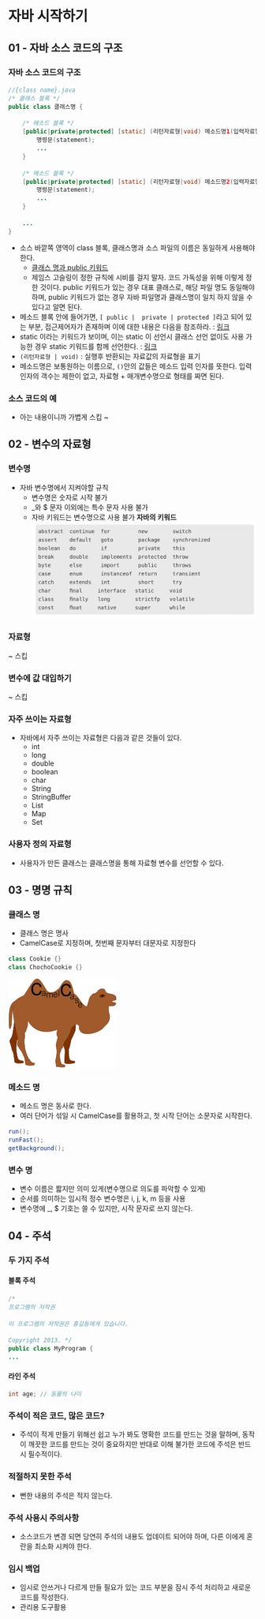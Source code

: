 # 자바 시작하기

## 01 - 자바 소스 코드의 구조 
### 자바 소스 코드의 구조

```java
//{class name}.java
/* 클래스 블록 */
public class 클래스명 {

    /* 메소드 블록 */
    [public|private|protected] [static] (리턴자료형|void) 메소드명1(입력자료형 매개변수, ...) {
        명령문(statement);
        ...
    }

    /* 메소드 블록 */
    [public|private|protected] [static] (리턴자료형|void) 메소드명2(입력자료형 매개변수, ...) {
        명령문(statement);
        ...
    }

    ...
}
```

- 소스 바깥쪽 영역이 class 블록, 클래스명과 소스 파일의 이름은 동일하게 사용해야 한다. 
	- [클래스 명과 public 키워드](https://wikidocs.net/262)
	- 제임스 고슬링이 정한 규칙에 시비를 걸지 말자. 코드 가독성을 위해 이렇게 정한 것이다. public 키워드가 있는 경우 대표 클래스로, 해당 파일 명도 동일해야 하며, public 키워드가 없는 경우 자바 파일명과 클래스명이 일치 하지 않을 수 있다고 알면 된다. 
- 메소드 블록 안에 들어가면, `[ public |  private | protected ]`라고 되어 있는 부분, 접근제어자가 존재하며 이에 대한 내용은 다음을 참조하라. : [링크](https://wikidocs.net/232)
- static 이라는 키워드가 보이며, 이는 static 이 선언시 클래스 선언 없이도 사용 가능한 경우 static 키워드를 함께 선언한다. : [링크](https://wikidocs.net/228)
- `(리턴자료형 | void)` : 실행후 반환되는 자료값의 자료형을 표기
- 메소드명은 보통원하는 이름으로, `()`안의 값들은 메소드 입력 인자를 뜻한다. 입력 인자의 객수는 제한이 없고, 자료형 + 매개변수명으로 형태를 짜면 된다. 
### 소스 코드의 예 
- 아는 내용이니까 가볍게 스킵 ~

## 02 - 변수의 자료형 
### 변수명 
- 자바 변수명에서 지켜야할 규칙 
	- 변수명은 숫자로 시작 불가
	- <span>_</span>와 $ 문자 이외에는 특수 문자 사용 불가
	- 자바 키워드는 변수명으로 사용 불가 
__자바의 키워드__
![](src/스크린샷%202022-11-03%20오후%205.10.07.png)

### 자료형 
~ 스킵

### 변수에 값 대입하기
~ 스킵

### 자주 쓰이는 자료형 
- 자바에서 자주 쓰이는 자료형은 다음과 같은 것들이 있다. 
	- int
	- long
	- double
	- boolean
	- char 
	- String
	- StringBuffer
	- List
	- Map
	- Set

### 사용자 정의 자료형 
- 사용자가 만든 클래스는 클래스명을 통해 자료형 변수를 선언할 수 있다. 

## 03 - 명명 규칙 
### 클래스 명 
- 클래스 명은 명사
- CamelCase로 지정하며, 첫번째 문자부터 대문자로 지정한다

```java
class Cookie {}
class ChochoCookie {}
```

![](src/Pasted%20image%2020221103171927.png)

### 메소드 명 
- 메소드 명은 동사로 한다. 
- 여러 단어가 섞일 시 CamelCase를 활용하고, 첫 시작 단어는 소문자로 시작한다. 

```java
run(); 
runFast(); 
getBackground();
```

### 변수 명
- 변수 이름은 짧지만 의미 있게(변수명으로 의도를 파악할 수 있게)
- 순서를 의미하는 임시적 정수 변수명은 i, j, k, m 등을 사용
- 변수명에 <span>_, $</span> 기호는 쓸 수 있지만, 시작 문자로 쓰지 않는다. 

## 04 - 주석
### 두 가지 주석
#### 블록 주석

```java
/* 
프로그램의 저작권 

이 프로그램의 저작권은 홍길동에게 있습니다. 

Copyright 2013. */ 
public class MyProgram { 
...
```

#### 라인 주석 

```java
int age; // 동물의 나이
```

### 주석이 적은 코드, 많은 코드?
- 주석이 적게 만들기 위해선 쉽고 누가 봐도 명확한 코드를 만드는 것을 말하며, 동작이 깨끗한 코드를 만드는 것이 중요하지만 반대로 이해 불가한 코드에 주석은 반드시 필수적이다. 

### 적절하지 못한 주석 
- 뻔한 내용의 주석은 적지 않는다. 

### 주석 사용시 주의사항 
- 소스코드가 변경 되면 당연히 주석의 내용도 업데이트 되어야 하며, 다른 이에게 혼란을 최소화 시켜야 한다. 

### 임시 백업
- 임시로 안쓰거나 다르게 만들 필요가 있는 코드 부분을 잠시 주석 처리하고 새로운 코드를 작성한다. 
- 관리용 도구활용